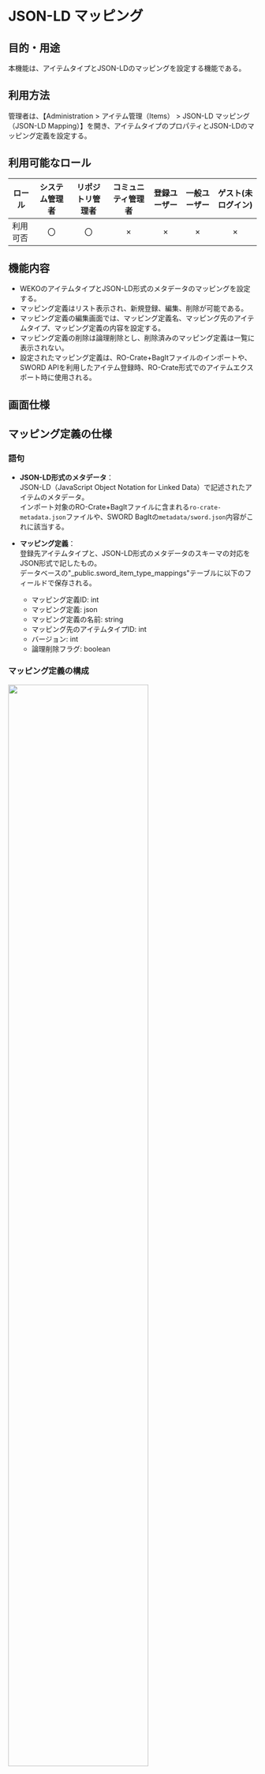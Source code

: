 # JSON-LD マッピング

## 目的・用途
本機能は、アイテムタイプとJSON-LDのマッピングを設定する機能である。

## 利用方法
管理者は、【Administration > アイテム管理（Items） > JSON-LD マッピング（JSON-LD Mapping）】を開き、アイテムタイプのプロパティとJSON-LDのマッピング定義を設定する。

## 利用可能なロール

|  ロール  | システム管理者 | リポジトリ管理者 | コミュニティ管理者 | 登録ユーザー | 一般ユーザー | ゲスト(未ログイン) |
| -------- | :------------: | :--------------: | :----------------: | :----------: | :----------: | :----------------: |
| 利用可否 |       〇       |        〇        |         ×         |      ×      |      ×      |        ×          |

## 機能内容

- WEKOのアイテムタイプとJSON-LD形式のメタデータのマッピングを設定する。
- マッピング定義はリスト表示され、新規登録、編集、削除が可能である。
- マッピング定義の編集画面では、マッピング定義名、マッピング先のアイテムタイプ、マッピング定義の内容を設定する。
- マッピング定義の削除は論理削除とし、削除済みのマッピング定義は一覧に表示されない。
- 設定されたマッピング定義は、RO-Crate+BagItファイルのインポートや、SWORD APIを利用したアイテム登録時、RO-Crate形式でのアイテムエクスポート時に使用される。

## 画面仕様

## マッピング定義の仕様

### 語句

- **JSON-LD形式のメタデータ**：  
  JSON-LD（JavaScript Object Notation for Linked Data）で記述されたアイテムのメタデータ。  
  インポート対象のRO-Crate+BagItファイルに含まれる`ro-crate-metadata.json`ファイルや、SWORD BagItの`metadata/sword.json`内容がこれに該当する。

- **マッピング定義**：  
  登録先アイテムタイプと、JSON-LD形式のメタデータのスキーマの対応をJSON形式で記したもの。  
  データベースの"_public.sword_item_type_mappings"テーブルに以下のフィールドで保存される。

  - マッピング定義ID: int
  - マッピング定義: json
  - マッピング定義の名前: string
  - マッピング先のアイテムタイプID: int
  - バージョン: int
  - 論理削除フラグ: boolean

### マッピング定義の構成

<img src="../media/media/image16.png" width="75%">

アイテムタイプのプロパティごとのマッピング定義をJSON形式で記述する。  
キーはアイテムタイプの各プロパティのパスとし、対応する値はJSON-LDのメタデータのパスとする。  
ここで、パスとはプロパティの階層構造をピリオド区切りで表現したものである。

以下にマッピング定義の例を示す。  
アイテムタイプにマッピングするのは、アイテムのタイトル、メタデータの登録日、著者の3つのプロパティとする。  
JSON-LDのメタデータにないプロパティをアイテムタイプにマッピングする場合、`$`をプレフィックスとして指定することで固定値として扱うことができる。  
また、マッピング先のないプロパティをまとめて保持するプロパティを"extra"に対応付けて定義することができる。

```json
{
  "Title": "dc:title",                                // アイテムタイプの "Title" に対応するメタデータのパス
  "Title.タイトル": "dc:title.value",                 // アイテムタイプの "Title.タイトル" に対応するメタデータのパス
  "Title.言語": "dc:title.language",                  // アイテムタイプの "Title.言語" に対応するメタデータのパス
  "メタデータ登録日.日付": "dateCreated",             // アイテムタイプの "メタデータ登録日.日付" に対応するメタデータのパス
  "メタデータ登録日.日付タイプ": "$Created",          // アイテムタイプの "メタデータ登録日.日付タイプ" に対応する固定値
  "Creator": "creator",                               // アイテムタイプの "Creator" に対応するメタデータのパス
  "Creator.作成者姓名.姓名": "creator.name",          // アイテムタイプの "Creator.作成者姓名.姓名" に対応するメタデータのパス
  "Extra": "extra"                                    // マッピングが定義されていないプロパティをまとめて保持するプロパティ
}
```

このとき、アイテムタイプのJSONは以下に示すように、`properties` 配下に各プロパティについて記述される。  
マッピング定義ではこのスキーマから `title` を抽出してパスとして使用する。  
例えば、アイテムタイプではアイテムのタイトルは`item_1730255238992`(`"タイトル"`)、JSON-LDのメタデータでは`"dc:title"`に記述されるため、マッピング定義は`"Title": "dc:title"`となる。  
また、タイトルの言語は`item_1730255238992`(`"タイトル"`)のサブプロパティ`"subitem_title_language"`(`"言語"`)に記述されるため、マッピング定義は`"Title.言語": "dc:title.language"`となる。

```json
{
  "type": "object",
  "$schema": "http://json-schema.org/draft-04/schema#",
  "required": ["pubdate", "item_1730255238992", "item_1730255318606"],
  "properties": {
    "pubdate": {
      "type": "string",
      "title": "PubDate",
      "format": "datetime"
    },
    "item_1730255238992": {
      "type": "object",
      "title": "タイトル",
      "required": ["subitem_title", "subitem_title_language"],
      "properties": {
        "subitem_title": {
          "type": "string",
          "title": "タイトル",
          "format": "text"
        },
        "subitem_title_language": {
          "enum": [null, "ja", "en"],
          "type": ["null", "string"],
          "title": "言語",
          "format": "select"
        }
      }
    },
    "item_1736145554459": {
      "type": "object",
      "title": "メタデータ登録日",
      "properties": {
        "subitem_date_issued_type": {
          "enum": [null, "Accepted", "Available", "Collected", "Updated"],
          "type": ["null", "string"],
          "title": "日付タイプ",
          "format": "select"
        },
        "subitem_date_issued_datetime": {
          "type": "string",
          "title": "日付",
          "format": "datetime"
        }
      }
    },
    "item_1730255318606": {
      "type": "object",
      "title": "著者",
      "required": ["subitem_author_name"],
      "properties": {
        "subitem_author_name": {
          "type": "string",
          "title": "著者名",
          "format": "text"
        }
      }
    },
    "item_1730529252389": {
      "type": "object",
      "title": "Extra",
      "properties": {
        "interim": {
          "type": "string",
          "format": "text"
        }
      }
    }
  }
}
```

そして、メタデータは以下のようなJSON-LD形式であることを想定する。  
各プロパティは`@graph`の配列に格納されており、すべてのメタデータは`@id`の値が`"./`であるルートデータセットに記述される。  
ルートデータセット直下のキーと`@id`による参照を辿りながら使用されるキーをつなげてパスとする。  
例えばアイテムタイトルは、`@id`:"./"の要素内の `dc:title` で `"#title"` を参照しており、参照先の`"value"`に記述されている。
したがって、パスは`"dc:title.value"`とする。

```json
{
  "@context": "https://w3id.org/ro/crate/1.1/context",
  "@graph": [
    {
      "@id": "ro-crate-metadata.json",
      "@type": "CreativeWork",
      "about": { "@id": "./" },
      "conformsTo": { "@id": "https://w3id.org/ro/crate/1.1" }
    },
    {
      "@id": "./",
      "@type": "Dataset",
      "creator": [
        { "@id": "http://orcid.org/0000-0002-1825-0097" }
      ],
      "datePublished": "2023-01-18",
      "dc:title": { "@id": "#title" },
      "name": "The Sample"
    },
    {
      "@id": "http://orcid.org/0000-0002-1825-0097",
      "@type": "Person",
      "name": "Egon Willighagen",
      "affiliation": "Maastricht University"
    },
    {
      "@id": "#title",
      "@type": "Property",
      "value": "アイテムのサンプル",
      "language": "ja"
    }
  ]
}
```

[ADMIN_2_5：RO-Crate インポート](./ADMIN_2_5.md#マッピング機能)に記すマッピング機能は、このマッピング定義に基づきJSON-LD形式のメタデータをアイテムタイプへマッピングする。  
以下にマッピング結果の例を示す。

```json
{
  "item_1730255238992": [
    { "subitem_title": "アイテムのサンプル",
      "subitem_title_language": "ja"
    }
  ],
  "item_1736145554459": {
    "subitem_date_issued_type": "Created",
    "subitem_date_issued_datetime": "2023-01-18"
  },
  "item_1730255318606": [
    { "subitem_author_name": "Egon Willighagen" }
  ],
  "item_1730529252389": {
    "interim": "\"creator\": [{ \"@id\": \"http://orcid.org/0000-0002-1825-0097\", \"affiliation\": \"Maastricht University\" }]"
  }
}
```

## 関連モジュール

- weko_search_ui：マッピング定義の永続化およびマッピング処理を実行する。

## 関連テーブル

## 処理概要

## 更新履歴

| 日付       | GitHubコミットID                           | 更新内容                                        |
| ---------- | ------------------------------------------ | ----------------------------------------------- |
| 2024/03/07 |                                            | 初版作成                                        |
